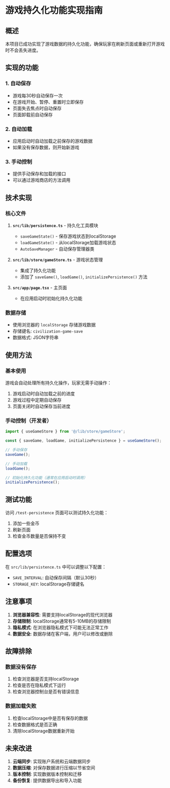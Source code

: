 # 游戏持久化功能实现指南

## 概述

本项目已成功实现了游戏数据的持久化功能，确保玩家在刷新页面或重新打开游戏时不会丢失进度。

## 实现的功能

### 1. 自动保存
- 游戏每30秒自动保存一次
- 在游戏开始、暂停、重置时立即保存
- 页面失去焦点时自动保存
- 页面卸载前自动保存

### 2. 自动加载
- 应用启动时自动加载之前保存的游戏数据
- 如果没有保存数据，则开始新游戏

### 3. 手动控制
- 提供手动保存和加载的接口
- 可以通过游戏商店的方法调用

## 技术实现

### 核心文件

1. **`src/lib/persistence.ts`** - 持久化工具模块
   - `saveGameState()` - 保存游戏状态到localStorage
   - `loadGameState()` - 从localStorage加载游戏状态
   - `AutoSaveManager` - 自动保存管理器类

2. **`src/lib/store/gameStore.ts`** - 游戏状态管理
   - 集成了持久化功能
   - 添加了 `saveGame()`, `loadGame()`, `initializePersistence()` 方法

3. **`src/app/page.tsx`** - 主页面
   - 在应用启动时初始化持久化功能

### 数据存储

- 使用浏览器的 `localStorage` 存储游戏数据
- 存储键名: `civilization-game-save`
- 数据格式: JSON字符串

## 使用方法

### 基本使用

游戏会自动处理所有持久化操作，玩家无需手动操作：

1. 游戏启动时自动加载之前的进度
2. 游戏过程中定期自动保存
3. 页面关闭时自动保存当前进度

### 手动控制（开发者）

```typescript
import { useGameStore } from '@/lib/store/gameStore';

const { saveGame, loadGame, initializePersistence } = useGameStore();

// 手动保存
saveGame();

// 手动加载
loadGame();

// 初始化持久化功能（通常在应用启动时调用）
initializePersistence();
```

## 测试功能

访问 `/test-persistence` 页面可以测试持久化功能：

1. 添加一些金币
2. 刷新页面
3. 检查金币数量是否保持不变

## 配置选项

在 `src/lib/persistence.ts` 中可以调整以下配置：

- `SAVE_INTERVAL`: 自动保存间隔（默认30秒）
- `STORAGE_KEY`: localStorage存储键名

## 注意事项

1. **浏览器兼容性**: 需要支持localStorage的现代浏览器
2. **存储限制**: localStorage通常有5-10MB的存储限制
3. **隐私模式**: 在浏览器隐私模式下可能无法正常工作
4. **数据安全**: 数据存储在客户端，用户可以修改或删除

## 故障排除

### 数据没有保存
1. 检查浏览器是否支持localStorage
2. 检查是否在隐私模式下运行
3. 检查浏览器控制台是否有错误信息

### 数据加载失败
1. 检查localStorage中是否有保存的数据
2. 检查数据格式是否正确
3. 清除localStorage数据重新开始

## 未来改进

1. **云端同步**: 实现账户系统和云端数据同步
2. **数据压缩**: 对保存数据进行压缩以节省空间
3. **版本控制**: 实现数据版本控制和迁移
4. **备份恢复**: 提供数据导出和导入功能